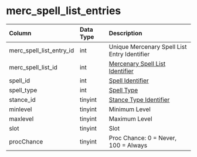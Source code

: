 # merc\_spell\_list\_entries

| Column | Data Type | Description |
| :--- | :--- | :--- |
| merc\_spell\_list\_entry\_id | int | Unique Mercenary Spell List Entry Identifier |
| merc\_spell\_list\_id | int | [Mercenary Spell List Identifier](merc_spell_lists.md) |
| spell\_id | int | [Spell Identifier](https://github.com/EQEmu/docs-db-schema/tree/e0eb157dbf5563b03c0faf391abc87ec69239f4a/docs/categories/mercenaries/spells_new.md) |
| spell\_type | int | [Spell Type](https://eqemu.gitbook.io/server/categories/spells/spell-types) |
| stance\_id | tinyint | [Stance Type Identifier](https://eqemu.gitbook.io/server/categories/bots/stance-types) |
| minlevel | tinyint | Minimum Level |
| maxlevel | tinyint | Maximum Level |
| slot | tinyint | Slot |
| procChance | tinyint | Proc Chance: 0 = Never, 100 = Always |

